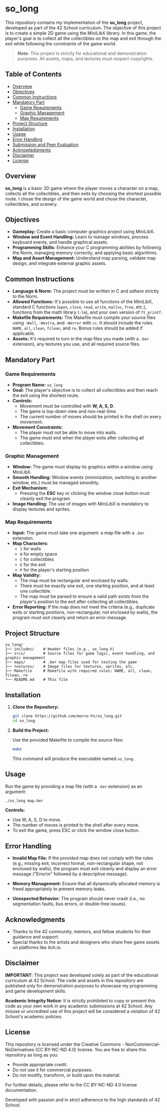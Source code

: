 # so_long

This repository contains my implementation of the **so_long** project, developed as part of the 42 School curriculum. The objective of this project is to create a simple 2D game using the MiniLibX library. In this game, the player's goal is to collect all the collectibles on the map and exit through the exit while following the constraints of the game world.

> **Note:** This project is strictly for educational and demonstration purposes. All assets, maps, and textures must respect copyrights.

## Table of Contents

- [Overview](#overview)
- [Objectives](#objectives)
- [Common Instructions](#common-instructions)
- [Mandatory Part](#mandatory-part)
  - [Game Requirements](#game-requirements)
  - [Graphic Management](#graphic-management)
  - [Map Requirements](#map-requirements)
- [Project Structure](#project-structure)
- [Installation](#installation)
- [Usage](#usage)
- [Error Handling](#error-handling)
- [Submission and Peer Evaluation](#submission-and-peer-evaluation)
- [Acknowledgments](#acknowledgments)
- [Disclaimer](#disclaimer)
- [License](#license)

## Overview

**so_long** is a basic 2D game where the player moves a character on a map, collects all the collectibles, and then exits by choosing the shortest possible route. I chose the design of the game world and chose the character, collectibles, and scenery.

## Objectives

- **Gameplay:** Create a basic computer graphics project using MiniLibX.
- **Window and Event Handling:** Learn to manage windows, process keyboard events, and handle graphical assets.
- **Programming Skills:** Enhance your C programming abilities by following the Norm, managing memory correctly, and applying basic algorithms.
- **Map and Asset Management:** Understand map parsing, validate map design, and integrate external graphic assets.

## Common Instructions

- **Language & Norm:** The project must be written in C and adhere strictly to the Norm.
- **Allowed Functions:** It's possible to use all functions of the MiniLibX, standard C functions (`open`, `close`, `read`, `write`, `malloc`, `free`, etc.), functions from the math library (`-lm`), and your own version of `ft_printf`.
- **Makefile Requirements:** The Makefile must compile your source files using `-Wall`, `-Wextra`, and `-Werror` with `cc`. It should include the rules `NAME`, `all`, `clean`, `fclean`, and `re`. Bonus rules should be added if applicable.
- **Assets:** It's required to turn in the map files you made (with a `.ber` extension), any textures you use, and all required source files.

## Mandatory Part

### Game Requirements

- **Program Name:** `so_long`
- **Goal:** The player's objective is to collect all collectibles and then reach the exit using the shortest route.
- **Controls:**
  - Movement must be controlled with **W, A, S, D**.
  - The game is top-down view and non-real-time.
  - The current number of moves should be printed in the shell on every movement.
- **Movement Constraints:** 
  - The player must not be able to move into walls.
  - The game must end when the player exits after collecting all collectibles.
  
### Graphic Management

- **Window:** The game must display its graphics within a window using MiniLibX.
- **Smooth Handling:** Window events (minimization, switching to another window, etc.) must be managed smoothly.
- **Exit Mechanism:** 
  - Pressing the **ESC** key or clicking the window close button must cleanly exit the program.
- **Image Handling:** The use of images with MiniLibX is mandatory to display textures and sprites.

### Map Requirements

- **Input:** The game must take one argument: a map file with a `.ber` extension.
- **Map Characters:**
  - `1` for walls
  - `0` for empty space
  - `C` for collectibles
  - `E` for the exit
  - `P` for the player's starting position
- **Map Validity:**
  - The map must be rectangular and enclosed by walls.
  - There must be exactly one exit, one starting position, and at least one collectible.
  - The map must be parsed to ensure a valid path exists from the player's position to the exit after collecting all collectibles.
- **Error Reporting:** If the map does not meet the criteria (e.g., duplicate exits or starting positions, non-rectangular, not enclosed by walls), the program must exit cleanly and return an error message.

## Project Structure

```
so_long/
├── includes/    # Header files (e.g., so_long.h)
├── srcs/        # Source files for game logic, event handling, and graphic management
├── maps/        # .ber map files used for testing the game
├── textures/    # Image files for textures, sprites, etc.
├── Makefile     # Makefile with required rules: NAME, all, clean, fclean, re
└── README.md    # This file
```

## Installation

1. **Clone the Repository:**

   ```sh
   git clone https://github.com/marco-ht/so_long.git
   cd so_long
   ```

2. **Build the Project:**

   Use the provided Makefile to compile the source files:

   ```sh
   make
   ```

   This command will produce the executable named `so_long`.

## Usage

Run the game by providing a map file (with a `.ber` extension) as an argument:

```sh
./so_long map.ber
```

**Controls:**
- Use W, A, S, D to move.
- The number of moves is printed to the shell after every move.
- To exit the game, press ESC or click the window close button.

## Error Handling

- **Invalid Map File:**
  If the provided map does not comply with the rules (e.g., missing exit, incorrect format, non-rectangular shape, not enclosed by walls), the program must exit cleanly and display an error message ("Error\n" followed by a descriptive message).

- **Memory Management:**
  Ensure that all dynamically allocated memory is freed appropriately to prevent memory leaks.

- **Unexpected Behavior:**
  The program should never crash (i.e., no segmentation faults, bus errors, or double-free issues).

## Acknowledgments

- Thanks to the 42 community, mentors, and fellow students for their guidance and support.
- Special thanks to the artists and designers who share free game assets on platforms like itch.io.

## Disclaimer

**IMPORTANT**:
This project was developed solely as part of the educational curriculum at 42 School. The code and assets in this repository are published only for demonstration purposes to showcase my programming and game development skills.

**Academic Integrity Notice**:
It is strictly prohibited to copy or present this code as your own work in any academic submissions at 42 School. Any misuse or uncredited use of this project will be considered a violation of 42 School's academic policies.

## License

This repository is licensed under the Creative Commons - NonCommercial-NoDerivatives (CC BY-NC-ND 4.0) license. You are free to share this repository as long as you:

- Provide appropriate credit.
- Do not use it for commercial purposes.
- Do not modify, transform, or build upon the material.

For further details, please refer to the CC BY-NC-ND 4.0 license documentation.

Developed with passion and in strict adherence to the high standards of 42 School.
